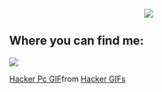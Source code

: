 <p align="center">
  <img src="https://capsule-render.vercel.app/api?text=Welcome%20to%20my%20Github!&animation=fadeIn&type=waving&color=gradient&height=100"/>
</p>
<h2>Where you can find me:</h2>

<a href="https://www.linkedin.com/in/keyan-tabor/"><img src="https://img.shields.io/badge/LinkedIn-0077B5?style=for-the-badge&logo=linkedin&logoColor=white"/></a>

<!-- <img src="https://tenor.com/view/hacker-pc-meme-matrix-codes-gif-16730883"/> -->
<div class="tenor-gif-embed" data-postid="16730883" data-share-method="host" data-aspect-ratio="1.0596" data-width="100%"><a href="https://tenor.com/view/hacker-pc-meme-matrix-codes-gif-16730883">Hacker Pc GIF</a>from <a href="https://tenor.com/search/hacker-gifs">Hacker GIFs</a></div> <script type="text/javascript" async src="https://tenor.com/embed.js"></script>
 

